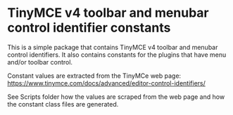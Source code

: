 ﻿# TinyMCE v4 toolbar and menubar control identifier constants

This is a simple package that contains TinyMCE v4 toolbar and menubar control identifiers. It also contains constants for the plugins that have menu and/or toolbar control.

Constant values are extracted from the TinyMCe web page: https://www.tinymce.com/docs/advanced/editor-control-identifiers/

See Scripts folder how the values are scraped from the web page and how the constant class files are generated.